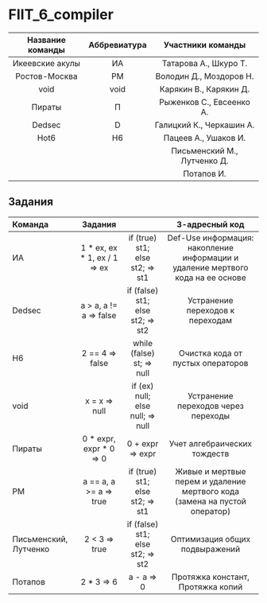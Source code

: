 # FIIT_6_compiler

|Название команды |Аббревиатура|Участники команды|
|:-----------------:|:-------------:|:-----------------:|
|Икеевские акулы|ИА|Татарова А., Шкуро Т.|
|Ростов-Москва|РМ|Володин Д., Моздоров Н.|
|void|void|Карякин В., Карякин Д.|
|Пираты|П|Рыженков С., Евсеенко А.|
|Dedsec|D|Галицкий К., Черкашин А.|
|Hot6|H6|Пацеев А., Ушаков И.|
||| Письменский М., Лутченко Д.|
||| Потапов И. |

## Задания

| Команда  | Задания | |3-адресный код
| :---------- |:-------:|:--:|:-:
| ИА | 1 \* ex, ex \* 1, ex / 1 => ex | if (true) st1; else st2; => st1 |Def-Use информация: накопление информации и удаление мертвого кода на ее основе
| Dedsec | a > a, a != a => false | if (false) st1; else st2; => st2 |Устранение переходов к переходам
| H6 | 2 == 4 => false | while (false) st; => null |Очистка кода от пустых операторов
| void | x = x => null | if (ex) null; else null; => null |Устранение переходов через переходы
| Пираты | 0 \* expr, expr \* 0 => 0 | 0 + expr => expr  |Учет алгебраических тождеств
| РМ | a == a, a >= a => true | if (true) st1; else st2; => st1 |Живые и мертвые перем и удаление мертвого кода (замена на пустой оператор)
| Письменский, Лутченко| 2 < 3 => true | if (false) st1; else st2; => st2 |Оптимизация общих подвыражений
| Потапов | 2 * 3 => 6 | a - a => 0 |Протяжка констант, Протяжка копий
